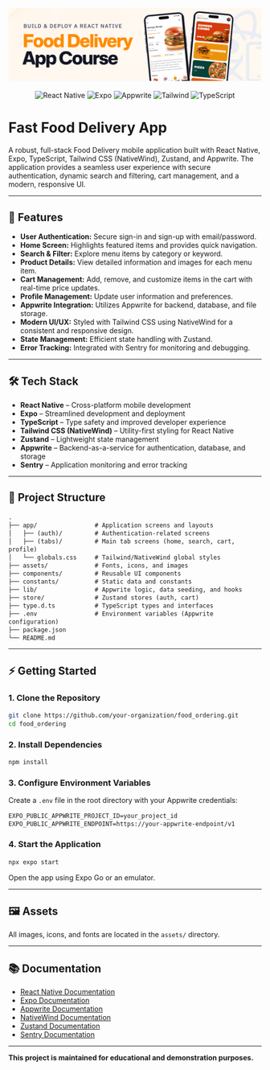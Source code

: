 <div align="center">
  <br />
  <img src="assets/readme/hero.png" alt="Project Banner" />
  <br /><br />
  <div>
    <img src="https://img.shields.io/badge/-React_Native-black?style=for-the-badge&logoColor=white&logo=react&color=61DAFB" alt="React Native" />
    <img src="https://img.shields.io/badge/-Expo-black?style=for-the-badge&logoColor=white&logo=expo&color=000020" alt="Expo" />
    <img src="https://img.shields.io/badge/-Appwrite-black?style=for-the-badge&logoColor=white&logo=appwrite&color=F02E65" alt="Appwrite" />
    <img src="https://img.shields.io/badge/-Tailwind-black?style=for-the-badge&logoColor=white&logo=tailwindcss&color=06B6D4" alt="Tailwind" />
    <img src="https://img.shields.io/badge/-TypeScript-black?style=for-the-badge&logoColor=white&logo=typescript&color=3178C6" alt="TypeScript" />
  </div>
</div>

# Fast Food Delivery App

A robust, full-stack Food Delivery mobile application built with React Native, Expo, TypeScript, Tailwind CSS (NativeWind), Zustand, and Appwrite. The application provides a seamless user experience with secure authentication, dynamic search and filtering, cart management, and a modern, responsive UI.

---

## 🚀 Features

- **User Authentication:** Secure sign-in and sign-up with email/password.
- **Home Screen:** Highlights featured items and provides quick navigation.
- **Search & Filter:** Explore menu items by category or keyword.
- **Product Details:** View detailed information and images for each menu item.
- **Cart Management:** Add, remove, and customize items in the cart with real-time price updates.
- **Profile Management:** Update user information and preferences.
- **Appwrite Integration:** Utilizes Appwrite for backend, database, and file storage.
- **Modern UI/UX:** Styled with Tailwind CSS using NativeWind for a consistent and responsive design.
- **State Management:** Efficient state handling with Zustand.
- **Error Tracking:** Integrated with Sentry for monitoring and debugging.

---

## 🛠️ Tech Stack

- **React Native** – Cross-platform mobile development
- **Expo** – Streamlined development and deployment
- **TypeScript** – Type safety and improved developer experience
- **Tailwind CSS (NativeWind)** – Utility-first styling for React Native
- **Zustand** – Lightweight state management
- **Appwrite** – Backend-as-a-service for authentication, database, and storage
- **Sentry** – Application monitoring and error tracking

---

## 📁 Project Structure

```
.
├── app/                # Application screens and layouts
│   ├── (auth)/         # Authentication-related screens
│   ├── (tabs)/         # Main tab screens (home, search, cart, profile)
│   └── globals.css     # Tailwind/NativeWind global styles
├── assets/             # Fonts, icons, and images
├── components/         # Reusable UI components
├── constants/          # Static data and constants
├── lib/                # Appwrite logic, data seeding, and hooks
├── store/              # Zustand stores (auth, cart)
├── type.d.ts           # TypeScript types and interfaces
├── .env                # Environment variables (Appwrite configuration)
├── package.json
└── README.md
```

---

## ⚡ Getting Started

### 1. Clone the Repository

```sh
git clone https://github.com/your-organization/food_ordering.git
cd food_ordering
```

### 2. Install Dependencies

```sh
npm install
```

### 3. Configure Environment Variables

Create a `.env` file in the root directory with your Appwrite credentials:

```
EXPO_PUBLIC_APPWRITE_PROJECT_ID=your_project_id
EXPO_PUBLIC_APPWRITE_ENDPOINT=https://your-appwrite-endpoint/v1
```

### 4. Start the Application

```sh
npx expo start
```

Open the app using Expo Go or an emulator.

---

## 🖼️ Assets

All images, icons, and fonts are located in the `assets/` directory.

---

## 📚 Documentation

- [React Native Documentation](https://reactnative.dev/)
- [Expo Documentation](https://docs.expo.dev/)
- [Appwrite Documentation](https://appwrite.io/docs)
- [NativeWind Documentation](https://www.nativewind.dev/)
- [Zustand Documentation](https://docs.pmnd.rs/zustand/getting-started/introduction)
- [Sentry Documentation](https://docs.sentry.io/platforms/react-native/)

---

**This project is maintained for educational and demonstration purposes.**
